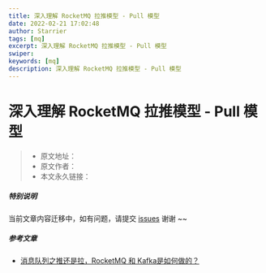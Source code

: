 ```yaml
---
title: 深入理解 RocketMQ 拉推模型 - Pull 模型
date: 2022-02-21 17:02:48
author: Starrier
tags: [mq]
excerpt: 深入理解 RocketMQ 拉推模型 - Pull 模型
swiper:
keywords: [mq]
description: 深入理解 RocketMQ 拉推模型 - Pull 模型
---
```


# 深入理解 RocketMQ 拉推模型 - Pull 模型

> * 原文地址：[]()
> * 原文作者：[]()
> * 本文永久链接：[]()

##### **特别说明**

当前文章内容迁移中，如有问题，请提交 [issues](https://github.com/Starrier/starrier.github.io/issues) 谢谢 ~~

##### 参考文章

- [消息队列之推还是拉，RocketMQ 和 Kafka是如何做的？](https://blog.csdn.net/hollis_chuang/article/details/108480421?utm_medium=distribute.pc_relevant.none-task-blog-2~default~baidujs_baidulandingword~default-0.pc_relevant_paycolumn_v3&spm=1001.2101.3001.4242.1&utm_relevant_index=2)
